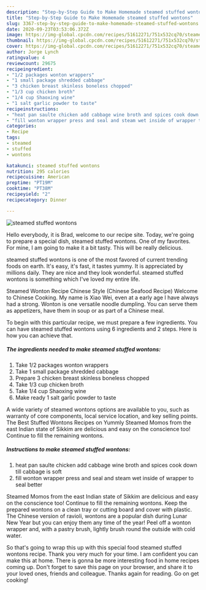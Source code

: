 ```yaml
---
description: "Step-by-Step Guide to Make Homemade steamed stuffed wontons"
title: "Step-by-Step Guide to Make Homemade steamed stuffed wontons"
slug: 3367-step-by-step-guide-to-make-homemade-steamed-stuffed-wontons
date: 2020-09-23T03:53:06.372Z
image: https://img-global.cpcdn.com/recipes/51612271/751x532cq70/steamed-stuffed-wontons-recipe-main-photo.jpg
thumbnail: https://img-global.cpcdn.com/recipes/51612271/751x532cq70/steamed-stuffed-wontons-recipe-main-photo.jpg
cover: https://img-global.cpcdn.com/recipes/51612271/751x532cq70/steamed-stuffed-wontons-recipe-main-photo.jpg
author: Jorge Lynch
ratingvalue: 4
reviewcount: 29675
recipeingredient:
- "1/2 packages wonton wrappers"
- "1 small package shredded cabbage"
- "3 chicken breast skinless boneless chopped"
- "1/3 cup chicken broth"
- "1/4 cup Shaoxing wine"
- "1 salt garlic powder to taste"
recipeinstructions:
- "heat pan saulte chicken add cabbage wine broth and spices cook down till cabbage is soft"
- "fill wonton wrapper press and seal and steam wet inside of wrapper to seal better"
categories:
- Recipe
tags:
- steamed
- stuffed
- wontons

katakunci: steamed stuffed wontons 
nutrition: 295 calories
recipecuisine: American
preptime: "PT19M"
cooktime: "PT38M"
recipeyield: "2"
recipecategory: Dinner

---
```



![steamed stuffed wontons](https://img-global.cpcdn.com/recipes/51612271/751x532cq70/steamed-stuffed-wontons-recipe-main-photo.jpg)

Hello everybody, it is Brad, welcome to our recipe site. Today, we're going to prepare a special dish, steamed stuffed wontons. One of my favorites. For mine, I am going to make it a bit tasty. This will be really delicious.

steamed stuffed wontons is one of the most favored of current trending foods on earth. It's easy, it's fast, it tastes yummy. It is appreciated by millions daily. They are nice and they look wonderful. steamed stuffed wontons is something which I've loved my entire life.

Steamed Wonton Recipe Chinese Style (Chinese Seafood Recipe) Welcome to Chinese Cooking. My name is Xiao Wei, even at a early age I have always had a strong. Wonton is one versatile noodle dumpling. You can serve them as appetizers, have them in soup or as part of a Chinese meal.


To begin with this particular recipe, we must prepare a few ingredients. You can have steamed stuffed wontons using 6 ingredients and 2 steps. Here is how you can achieve that.

<!--inarticleads1-->

##### The ingredients needed to make steamed stuffed wontons:

1. Take 1/2 packages wonton wrappers
1. Take 1 small package shredded cabbage
1. Prepare 3 chicken breast skinless boneless chopped
1. Take 1/3 cup chicken broth
1. Take 1/4 cup Shaoxing wine
1. Make ready 1 salt garlic powder to taste


A wide variety of steamed wontons options are available to you, such as warranty of core components, local service location, and key selling points. The Best Stuffed Wontons Recipes on Yummly Steamed Momos from the east Indian state of Sikkim are delicious and easy on the conscience too! Continue to fill the remaining wontons. 

<!--inarticleads2-->

##### Instructions to make steamed stuffed wontons:

1. heat pan saulte chicken add cabbage wine broth and spices cook down till cabbage is soft
1. fill wonton wrapper press and seal and steam wet inside of wrapper to seal better


Steamed Momos from the east Indian state of Sikkim are delicious and easy on the conscience too! Continue to fill the remaining wontons. Keep the prepared wontons on a clean tray or cutting board and cover with plastic. The Chinese version of ravioli, wontons are a popular dish during Lunar New Year but you can enjoy them any time of the year! Peel off a wonton wrapper and, with a pastry brush, lightly brush round the outside with cold water. 

So that's going to wrap this up with this special food steamed stuffed wontons recipe. Thank you very much for your time. I am confident you can make this at home. There is gonna be more interesting food in home recipes coming up. Don't forget to save this page on your browser, and share it to your loved ones, friends and colleague. Thanks again for reading. Go on get cooking!
